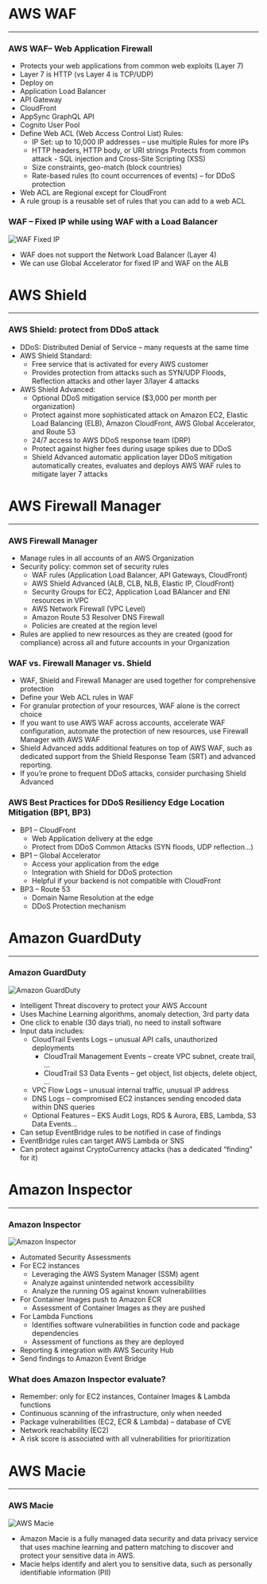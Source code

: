 # AWS WAF 

---
### AWS WAF– Web Application Firewall
* Protects your web applications from common web exploits (Layer 7)
* Layer 7 is HTTP (vs Layer 4 is TCP/UDP)
* Deploy on
* Application Load Balancer
* API Gateway
* CloudFront
* AppSync GraphQL API
* Cognito User Pool
* Define Web ACL (Web Access Control List) Rules:
  * IP Set: up to 10,000 IP addresses – use multiple Rules for more IPs
  * HTTP headers, HTTP body, or URI strings Protects from common attack - SQL injection and Cross-Site Scripting (XSS)
  * Size constraints, geo-match (block countries)
  * Rate-based rules (to count occurrences of events) – for DDoS protection
* Web ACL are Regional except for CloudFront
* A rule group is a reusable set of rules that you can add to a web ACL
### WAF – Fixed IP while using WAF with a Load Balancer
![WAF Fixed IP](../Image/WAF_Fixed_IP.png)
* WAF does not support the Network Load Balancer (Layer 4)
* We can use Global Accelerator for fixed IP and WAF on the ALB

# AWS Shield

---
### AWS Shield: protect from DDoS attack
* DDoS: Distributed Denial of Service – many requests at the same time
* AWS Shield Standard:
  * Free service that is activated for every AWS customer
  * Provides protection from attacks such as SYN/UDP Floods, Reflection attacks and other layer 3/layer 4 attacks
* AWS Shield Advanced:
  * Optional DDoS mitigation service ($3,000 per month per organization)
  * Protect against more sophisticated attack on Amazon EC2, Elastic Load Balancing (ELB), Amazon CloudFront, AWS Global Accelerator, and Route 53
  * 24/7 access to AWS DDoS response team (DRP)
  * Protect against higher fees during usage spikes due to DDoS
  * Shield Advanced automatic application layer DDoS mitigation automatically creates, evaluates and deploys AWS WAF rules to mitigate layer 7 attacks
# AWS Firewall Manager

---
### AWS Firewall Manager
* Manage rules in all accounts of an AWS Organization
* Security policy: common set of security rules
  * WAF rules (Application Load Balancer, API Gateways, CloudFront)
  * AWS Shield Advanced (ALB, CLB, NLB, Elastic IP, CloudFront)
  * Security Groups for EC2, Application Load BAlancer and ENI resources in VPC
  * AWS Network Firewall (VPC Level)
  * Amazon Route 53 Resolver DNS Firewall
  * Policies are created at the region level
* Rules are applied to new resources as they are created (good for compliance) across all and future accounts in your Organization
### WAF vs. Firewall Manager vs. Shield
* WAF, Shield and Firewall Manager are used together for comprehensive protection
* Define your Web ACL rules in WAF
* For granular protection of your resources, WAF alone is the correct choice
* If you want to use AWS WAF across accounts, accelerate WAF configuration, automate the protection of new resources, use Firewall Manager with AWS WAF
* Shield Advanced adds additional features on top of AWS WAF, such as dedicated support from the Shield Response Team (SRT) and advanced reporting.
* If you’re prone to frequent DDoS attacks, consider purchasing Shield Advanced
### AWS Best Practices for DDoS Resiliency Edge Location Mitigation (BP1, BP3)
* BP1 – CloudFront
  * Web Application delivery at the edge
  * Protect from DDoS Common Attacks (SYN floods, UDP reflection…)
* BP1 – Global Accelerator
  * Access your application from the edge
  * Integration with Shield for DDoS protection
  * Helpful if your backend is not compatible with CloudFront
* BP3 – Route 53
  * Domain Name Resolution at the edge
  * DDoS Protection mechanism

# Amazon GuardDuty

---
### Amazon GuardDuty
![Amazon GuardDuty](../Image/AWS_GuardDuty.png)
* Intelligent Threat discovery to protect your AWS Account
* Uses Machine Learning algorithms, anomaly detection, 3rd party data
* One click to enable (30 days trial), no need to install software
* Input data includes:
  * CloudTrail Events Logs – unusual API calls, unauthorized deployments
    * CloudTrail Management Events – create VPC subnet, create trail, …
    * CloudTrail S3 Data Events – get object, list objects, delete object, …
  * VPC Flow Logs – unusual internal traffic, unusual IP address
  * DNS Logs – compromised EC2 instances sending encoded data within DNS queries
  * Optional Features – EKS Audit Logs, RDS & Aurora, EBS, Lambda, S3 Data Events…
* Can setup EventBridge rules to be notified in case of findings
* EventBridge rules can target AWS Lambda or SNS
* Can protect against CryptoCurrency attacks (has a dedicated “finding” for it)
# Amazon Inspector

---
### Amazon Inspector
![Amazon Inspector](../Image/AWS_Inspector.png)
* Automated Security Assessments
* For EC2 instances
  * Leveraging the AWS System Manager (SSM) agent
  * Analyze against unintended network accessibility
  * Analyze the running OS against known vulnerabilities
* For Container Images push to Amazon ECR
  * Assessment of Container Images as they are pushed
* For Lambda Functions
  * Identifies software vulnerabilities in function code and package dependencies
  * Assessment of functions as they are deployed
* Reporting & integration with AWS Security Hub
* Send findings to Amazon Event Bridge
### What does Amazon Inspector evaluate?
* Remember: only for EC2 instances, Container Images & Lambda functions
* Continuous scanning of the infrastructure, only when needed
* Package vulnerabilities (EC2, ECR & Lambda) – database of CVE
* Network reachability (EC2)
* A risk score is associated with all vulnerabilities for prioritization

# AWS Macie

---
### AWS Macie
![AWS Macie](../Image/AWS_Machie.png)
* Amazon Macie is a fully managed data security and data privacy service
that uses machine learning and pattern matching to discover and
protect your sensitive data in AWS.
* Macie helps identify and alert you to sensitive data, such as personally
identifiable information (PII)